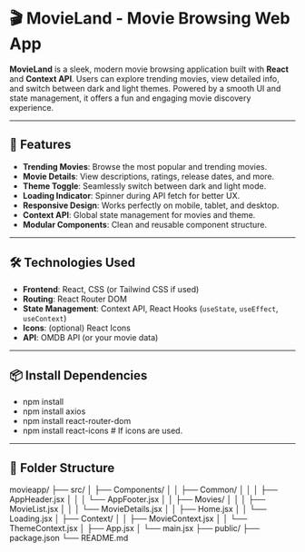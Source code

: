 # 🎬 MovieLand - Movie Browsing Web App

**MovieLand** is a sleek, modern movie browsing application built with **React** and **Context API**. Users can explore trending movies, view detailed info, and switch between dark and light themes. Powered by a smooth UI and state management, it offers a fun and engaging movie discovery experience.

---

## 🚀 Features

- **Trending Movies**: Browse the most popular and trending movies.
- **Movie Details**: View descriptions, ratings, release dates, and more.
- **Theme Toggle**: Seamlessly switch between dark and light mode.
- **Loading Indicator**: Spinner during API fetch for better UX.
- **Responsive Design**: Works perfectly on mobile, tablet, and desktop.
- **Context API**: Global state management for movies and theme.
- **Modular Components**: Clean and reusable component structure.

---

## 🛠️ Technologies Used

- **Frontend**: React, CSS (or Tailwind CSS if used)
- **Routing**: React Router DOM
- **State Management**: Context API, React Hooks (`useState`, `useEffect`, `useContext`)
- **Icons**: (optional) React Icons
- **API**: OMDB API (or your movie data)

---

## 📦 Install Dependencies


- npm install
- npm install axios
- npm install react-router-dom
- npm install react-icons # If icons are used.

---

## 📁 Folder Structure
movieapp/
├── src/
│   ├── Components/
│   │   ├── Common/
│   │   │   ├── AppHeader.jsx
│   │   │   └── AppFooter.jsx
│   │   ├── Movies/
│   │   │   ├── MovieList.jsx
│   │   │   └── MovieDetails.jsx
│   │   ├── Home.jsx
│   │   └── Loading.jsx
│   ├── Context/
│   │   ├── MovieContext.jsx
│   │   └── ThemeContext.jsx
│   ├── App.jsx
│   └── main.jsx
├── public/
├── package.json
└── README.md
